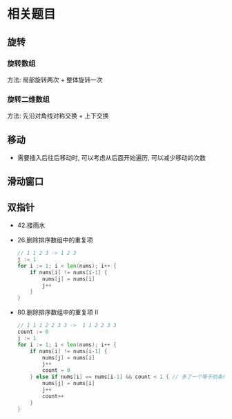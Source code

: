 # 相关题目

## 旋转

### 旋转数组

方法: 局部旋转两次 + 整体旋转一次

### 旋转二维数组

方法: 先沿对角线对称交换 + 上下交换

## 移动

- 需要插入后往后移动时, 可以考虑从后面开始遍历, 可以减少移动的次数

## 滑动窗口

## 双指针

- 42.接雨水
- 26.删除排序数组中的重复项

    ```go
    // 1 1 2 3 -> 1 2 3
    j := 1
    for i := 1; i < len(nums); i++ {
        if nums[i] != nums[i-1] {
            nums[j] = nums[i]
            j++
        }
    }
    ```

- 80.删除排序数组中的重复项 II

    ```go
    // 1 1 1 2 2 3 3 ->  1 1 2 2 3 3
    count := 0
    j := 1
    for i := 1; i < len(nums); i++ {
        if nums[i] != nums[i-1] {
            nums[j] = nums[i]
            j++
            count = 0
        } else if nums[i] == nums[i-1] && count < 1 { // 多了一个等于的条件
            nums[j] = nums[i]
            j++
            count++
        }
    }
    ```
